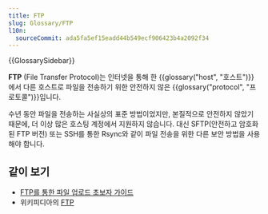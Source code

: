 ```yaml
---
title: FTP
slug: Glossary/FTP
l10n:
  sourceCommit: ada5fa5ef15eadd44b549ecf906423b4a2092f34
---
```


{{GlossarySidebar}}

**FTP** (File Transfer Protocol)는 인터넷을 통해 한 {{glossary("host", "호스트")}}에서 다른 호스트로 파일을 전송하기 위한 안전하지 않은 {{glossary("protocol", "프로토콜")}}입니다.

수년 동안 파일을 전송하는 사실상의 표준 방법이었지만, 본질적으로 안전하지 않았기 때문에,
더 이상 많은 호스팅 계정에서 지원하지 않습니다. 대신 SFTP(안전하고 암호화된 FTP 버전) 또는 SSH를 통한 Rsync와 같이 파일 전송을 위한 다른 보안 방법을 사용해야 합니다.

## 같이 보기

- [FTP를 통한 파일 업로드 초보자 가이드](/ko/Learn/Upload_files_to_a_web_server)
- 위키피디아의 [FTP](https://ko.wikipedia.org/wiki/%ED%8C%8C%EC%9D%BC_%EC%A0%84%EC%86%A1_%ED%94%84%EB%A1%9C%ED%86%A0%EC%BD%9C)

